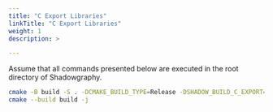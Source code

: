 ```yaml
---
title: "C Export Libraries"
linkTitle: "C Export Libraries"
weight: 1
description: >

---
```


Assume that all commands presented below are executed in the root directory of Shadowgraphy.

```bash
cmake -B build -S . -DCMAKE_BUILD_TYPE=Release -DSHADOW_BUILD_C_EXPORT=ON
cmake --build build -j
```